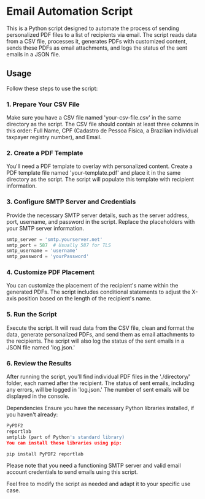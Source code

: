 # Email Automation Script

This is a Python script designed to automate the process of sending personalized PDF files to a list of recipients via email. The script reads data from a CSV file, processes it, generates PDFs with customized content, sends these PDFs as email attachments, and logs the status of the sent emails in a JSON file.

## Usage

Follow these steps to use the script:

### 1. Prepare Your CSV File

Make sure you have a CSV file named 'your-csv-file.csv' in the same directory as the script. The CSV file should contain at least three columns in this order: Full Name, CPF (Cadastro de Pessoa Física, a Brazilian individual taxpayer registry number), and Email.

### 2. Create a PDF Template

You'll need a PDF template to overlay with personalized content. Create a PDF template file named 'your-template.pdf' and place it in the same directory as the script. The script will populate this template with recipient information.

### 3. Configure SMTP Server and Credentials

Provide the necessary SMTP server details, such as the server address, port, username, and password in the script. Replace the placeholders with your SMTP server information.

```python
smtp_server = 'smtp.yourserver.net'
smtp_port = 587  # Usually 587 for TLS
smtp_username = 'username'
smtp_password = 'yourPassword'
```

### 4. Customize PDF Placement
You can customize the placement of the recipient's name within the generated PDFs. The script includes conditional statements to adjust the X-axis position based on the length of the recipient's name.

### 5. Run the Script
Execute the script. It will read data from the CSV file, clean and format the data, generate personalized PDFs, and send them as email attachments to the recipients. The script will also log the status of the sent emails in a JSON file named 'log.json.'

### 6. Review the Results
After running the script, you'll find individual PDF files in the './directory/' folder, each named after the recipient. The status of sent emails, including any errors, will be logged in 'log.json.' The number of sent emails will be displayed in the console.

Dependencies
Ensure you have the necessary Python libraries installed, if you haven't already:

```python
PyPDF2
reportlab
smtplib (part of Python's standard library)
You can install these libraries using pip:
```

```python
pip install PyPDF2 reportlab
```

Please note that you need a functioning SMTP server and valid email account credentials to send emails using this script.

Feel free to modify the script as needed and adapt it to your specific use case.
